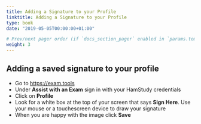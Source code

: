 ```yaml
---
title: Adding a Signature to your Profile
linktitle: Adding a Signature to your Profile
type: book
date: "2019-05-05T00:00:00+01:00"

# Prev/next pager order (if `docs_section_pager` enabled in `params.toml`)
weight: 3
---
```

## Adding a saved signature to your profile

* Go to https://exam.tools
* Under **Assist with an Exam** sign in with your HamStudy credentials
* Click on **Profile**
* Look for a white box at the top of your screen that says **Sign Here**.  Use your mouse or a touchescreen device to draw your signature 
* When you are happy with the image click **Save**